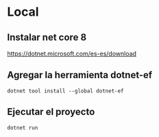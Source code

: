 # Local

## Instalar net core 8

https://dotnet.microsoft.com/es-es/download

## Agregar la herramienta dotnet-ef

```console
dotnet tool install --global dotnet-ef
```

## Ejecutar el proyecto

```console
dotnet run
```